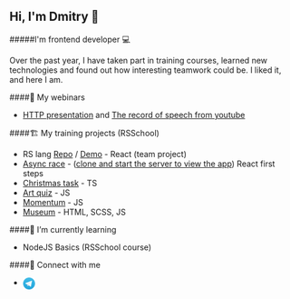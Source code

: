 ## Hi, I'm Dmitry 👋

#####I'm frontend developer 💻

Over the past year, I have taken part in training courses, learned new technologies and found out how interesting teamwork could be. I liked it, and here I am.

####🎫 My webinars
- <a href="https://blackberryid-presentation.netlify.app/">HTTP presentation</a> and <a href="https://www.youtube.com/watch?v=IDvQevfTdMg">The record of speech from youtube</a>

####🏗️ My training projects (RSSchool)
- RS lang <a href="https://github.com/BlackBerryID/rslang">Repo</a> / <a href="https://rs-lang-blackberryid.netlify.app/">Demo</a> - React (team project)
- <a href="https://blackberryid-async-race.netlify.app/">Async race</a> - (<a href="https://github.com/mikhama/async-race-api">clone and start the server to view the app</a>) React first steps
- <a href="https://blackberryid-christmas-task-v2.netlify.app/">Christmas task</a> - TS
- <a href="https://blackberryid-art-quiz.netlify.app/">Art quiz</a> - JS
- <a href="https://blackberryid-momentum.netlify.app/">Momentum</a> - JS
- <a href="https://rolling-scopes-school.github.io/blackberryid-JSFE2021Q3/museum-dom/">Museum</a> - HTML, SCSS, JS

####🌱 I’m currently learning
- NodeJS Basics (RSSchool course)

####🤝 Connect with me
- <a href="https://www.linkedin.com/in/yushi95/"><img align="left" src="https://raw.githubusercontent.com/BlackBerryID/BlackBerryID/main/images/telegram.svg" alt="Yu Shi | LinkedIn" width="21px"/></a>
<!--
**BlackBerryID/BlackBerryID** is a ✨ _special_ ✨ repository because its `README.md` (this file) appears on your GitHub profile.

Here are some ideas to get you started:

- 🔭 I’m currently working on ...
- 🌱 I’m currently learning ...
- 👯 I’m looking to collaborate on ...
- 🤔 I’m looking for help with ...
- 💬 Ask me about ...
- 📫 How to reach me: ...
- 😄 Pronouns: ...
- ⚡ Fun fact: ...
-->
